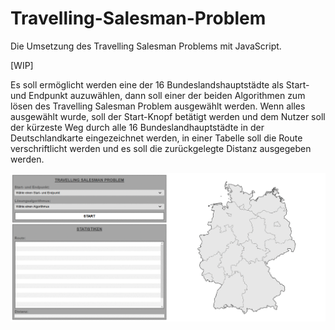 # Travelling-Salesman-Problem
Die Umsetzung des Travelling Salesman Problems mit JavaScript.

[WIP]

Es soll ermöglicht werden eine der 16 Bundeslandshauptstädte als Start- und Endpunkt auzuwählen, dann soll einer der beiden Algorithmen zum lösen des Travelling Salesman Problem ausgewählt werden.
Wenn alles ausgewählt wurde, soll der Start-Knopf betätigt werden und dem Nutzer soll der kürzeste Weg durch alle 16 Bundeslandhauptstädte in der Deutschlandkarte eingezeichnet werden, in einer Tabelle soll die Route verschriftlicht werden und es soll die zurückgelegte Distanz ausgegeben werden.

<img alt="Kein Bild." src="./img/website.gif">
